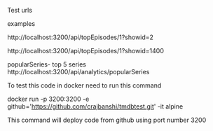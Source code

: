 Test urls

examples 

http://localhost:3200/api/topEpisodes/1?showid=2


http://localhost:3200/api/topEpisodes/1?showid=1400

popularSeries- top 5 series
http://localhost:3200/api/analytics/popularSeries


To test this code in docker need to run this command

docker run -p 3200:3200 -e github='https://github.com/crajbanshi/tmdbtest.git' -it alpine

This command will deploy code from github using port number 3200
